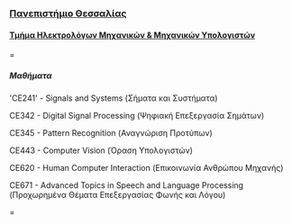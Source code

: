 ### [Πανεπιστήμιο Θεσσαλίας](http://www.uth.gr/) ###
#### [Τμήμα Ηλεκτρολόγων Μηχανικών & Μηχανικών Υπολογιστών](http://www.inf.uth.gr/) ####

=

##### Μαθήματα

'CE241' - Signals and Systems (Σήματα και Συστήματα)

CE342 - Digital Signal Processing (Ψηφιακή Επεξεργασία Σημάτων)

CE345 - Pattern Recognition (Αναγνώριση Προτύπων)

CE443 - Computer Vision (Όραση Υπολογιστών)

CE620 - Human Computer Interaction (Επικοινωνία Ανθρώπου Μηχανής)

CE671 - Advanced Topics in Speech and Language Processing (Προχωρημένα Θέματα Επεξεργασίας Φωνής και Λόγου)

=
